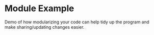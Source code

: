 # Module Example
Demo of how modularizing your code can help tidy up the program and make sharing/updating changes easier.

